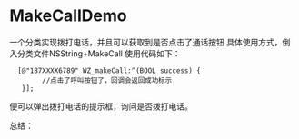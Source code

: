 # MakeCallDemo
一个分类实现拨打电话，并且可以获取到是否点击了通话按钮
具体使用方式，倒入分类文件NSString+MakeCall
使用代码如下：
```
  [@"187XXXX6789" WZ_makeCall:^(BOOL success) {
        //点击了呼叫按钮了，回调会返回成功标示
   }];
 ```
 便可以弹出拨打电话的提示框，询问是否拨打电话。
 
 总结：
